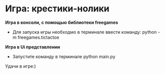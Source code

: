 # Игра: крестики-нолики
**Игра в консоли, с помощью библиотеки freegames**
- Для запуска игры необходмо в терминале ввести команду: python -m freegames.tictactoe

**Игра в Ui представлении**
- Запустите команду в терминале python main.py

Удачи в игре:)
 

